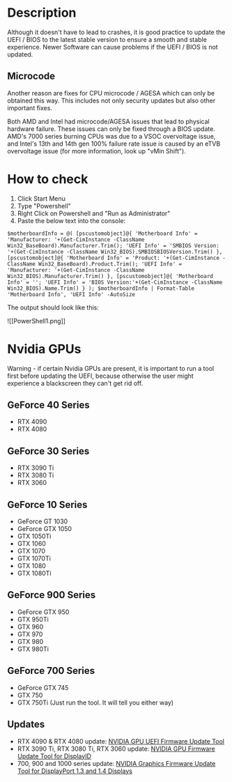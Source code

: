 # Description
Although it doesn't have to lead to crashes, it is good practice to update the UEFI / BIOS to the latest stable version to ensure a smooth and stable experience. Newer Software can cause problems if the UEFI / BIOS is not updated.
## Microcode
Another reason are fixes for CPU microcode / AGESA which can only be obtained this way. This includes not only security updates but also other important fixes.

Both AMD and Intel had microcode/AGESA issues that lead to physical hardware failure. These issues can only be fixed through a BIOS update. AMD's 7000 series burning CPUs was due to a VSOC overvoltage issue, and Intel's 13th and 14th gen 100% failure rate issue is caused by an eTVB overvoltage issue (for more information, look up "vMin Shift").
# How to check
 1. Click Start Menu
2. Type "Powershell"
3. Right Click on Powershell and "Run as Administrator"
4. Paste the below text into the console:

`$motherboardInfo = @( [pscustomobject]@{ 'Motherboard Info' = 'Manufacturer: '+(Get-CimInstance -ClassName Win32_BaseBoard).Manufacturer.Trim(); 'UEFI Info' = 'SMBIOS Version: '+(Get-CimInstance -ClassName Win32_BIOS).SMBIOSBIOSVersion.Trim() },[pscustomobject]@{ 'Motherboard Info' = 'Product: '+(Get-CimInstance -ClassName Win32_BaseBoard).Product.Trim(); 'UEFI Info' = 'Manufacturer: '+(Get-CimInstance -ClassName Win32_BIOS).Manufacturer.Trim() }, [pscustomobject]@{ 'Motherboard Info' = ''; 'UEFI Info' = 'BIOS Version:'+(Get-CimInstance -ClassName Win32_BIOS).Name.Trim() } ); $motherboardInfo | Format-Table 'Motherboard Info', 'UEFI Info' -AutoSize`

The output should look like this:

![[PowerShell1.png]]

# Nvidia GPUs
Warning - if certain Nvidia GPUs are present, it is important to run a tool first before updating the UEFI, because otherwise the user might experience a blackscreen they can't get rid off.
## GeForce 40 Series
* RTX 4090
* RTX 4080
## GeForce 30 Series
* RTX 3090 Ti
* RTX 3080 Ti
* RTX 3060
## GeForce 10 Series
* GeForce GT 1030
* GeForce GTX 1050
* GTX 1050Ti
* GTX 1060
* GTX 1070
* GTX 1070Ti
* GTX 1080
* GTX 1080Ti
## GeForce 900 Series
* GeForce GTX 950
* GTX 950Ti
* GTX 960
* GTX 970
* GTX 980
* GTX 980Ti
## GeForce 700 Series
* GeForce GTX 745
* GTX 750
* GTX 750Ti (Just run the tool. It will tell you either way)
## Updates
* RTX 4090 & RTX 4080 update: [NVIDIA GPU UEFI Firmware Update Tool](https://nvidia.custhelp.com/app/answers/detail/a_id/5411/~/nvidia-gpu-uefi-firmware-update-tool "NVIDIA GPU UEFI Firmware Update Tool (https://nvidia.custhelp.com/app/answers/detail/a_id/5411/~/nvidia-gpu-uefi-firmware-update-tool)") 
* RTX 3090 Ti, RTX 3080 Ti, RTX 3060 update: [NVIDIA GPU Firmware Update Tool for DisplayID](https://nvidia.custhelp.com/app/answers/detail/a_id/5233/~/nvidia-gpu-firmware-update-tool-for-displayid "NVIDIA GPU Firmware Update Tool for DisplayID (https://nvidia.custhelp.com/app/answers/detail/a_id/5233/~/nvidia-gpu-firmware-update-tool-for-displayid)") 
* 700, 900 and 1000 series update: [NVIDIA Graphics Firmware Update Tool for DisplayPort 1.3 and 1.4 Displays](https://www.nvidia.com/en-us/drivers/nv-uefi-update-x64/ "NVIDIA Graphics Firmware Update Tool for DisplayPort 1.3 and 1.4 Displays (https://www.nvidia.com/en-us/drivers/nv-uefi-update-x64/)")